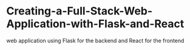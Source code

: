 # Creating-a-Full-Stack-Web-Application-with-Flask-and-React
web application using Flask for the backend and React for the frontend
